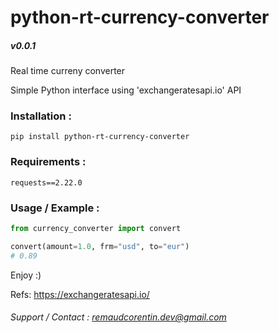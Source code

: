 # python-rt-currency-converter
##### v0.0.1

Real time curreny converter  

Simple Python interface using 'exchangeratesapi.io' API  

### Installation :
`pip install python-rt-currency-converter`  

### Requirements :
```
requests==2.22.0
```

### Usage / Example :

```python
from currency_converter import convert

convert(amount=1.0, frm="usd", to="eur")
# 0.89
```  

Enjoy :)  

Refs: https://exchangeratesapi.io/

###### Support / Contact : remaudcorentin.dev@gmail.com

